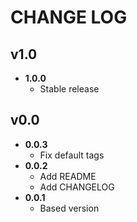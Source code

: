 # CHANGE LOG

## v1.0
- **1.0.0**
    - Stable release
## v0.0
- **0.0.3**
    - Fix default tags
- **0.0.2**
    - Add README
    - Add CHANGELOG
- **0.0.1**
    - Based version
